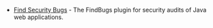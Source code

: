 

* [Find Security Bugs](http://find-sec-bugs.github.io/) - The FindBugs plugin for security audits of Java web applications.
